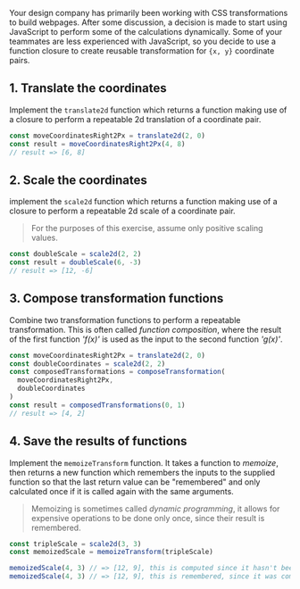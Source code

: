 Your design company has primarily been working with CSS transformations to build webpages. After some discussion, a decision is made
to start using JavaScript to perform some of the calculations dynamically. Some of your teammates are less experienced with JavaScript,
so you decide to use a function closure to create reusable transformation for `{x, y}` coordinate pairs.

## 1. Translate the coordinates

Implement the `translate2d` function which returns a function making use of a closure to perform a repeatable 2d translation of a coordinate pair.

```javascript
const moveCoordinatesRight2Px = translate2d(2, 0)
const result = moveCoordinatesRight2Px(4, 8)
// result => [6, 8]
```

## 2. Scale the coordinates

implement the `scale2d` function which returns a function making use of a closure to perform a repeatable 2d scale of a coordinate pair.

> For the purposes of this exercise, assume only positive scaling values.

```javascript
const doubleScale = scale2d(2, 2)
const result = doubleScale(6, -3)
// result => [12, -6]
```

## 3. Compose transformation functions

Combine two transformation functions to perform a repeatable transformation. This is often called _function composition_, where the result of the first function _'f(x)'_ is used as the input to the second function _'g(x)'_.

```javascript
const moveCoordinatesRight2Px = translate2d(2, 0)
const doubleCoordinates = scale2d(2, 2)
const composedTransformations = composeTransformation(
  moveCoordinatesRight2Px,
  doubleCoordinates
)
const result = composedTransformations(0, 1)
// result => [4, 2]
```

## 4. Save the results of functions

Implement the `memoizeTransform` function. It takes a function to _memoize_, then returns a new function which remembers the inputs to the supplied function so that the last return value can be "remembered" and only calculated once if it is called again with the same arguments.

> Memoizing is sometimes called _dynamic programming_, it allows for expensive operations to be done only once, since their result is remembered.

```javascript
const tripleScale = scale2d(3, 3)
const memoizedScale = memoizeTransform(tripleScale)

memoizedScale(4, 3) // => [12, 9], this is computed since it hasn't been computed before for the arguments
memoizedScale(4, 3) // => [12, 9], this is remembered, since it was computed already
```
